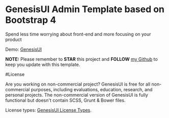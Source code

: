 # GenesisUI Admin Template based on Bootstrap 4

Spend less time worrying about front-end and more focusing on your product

Demo: <a href="http://GenesisUI.com?ref=github">GenesisUI</a>

**NOTE:** Please remember to **STAR** this project and **FOLLOW** [my Github](https://github.com/mrholek) to keep you update with this template.

#License

Are you working on non-commercial project? GenesisUI is free for all non-commercial purposes, including evaluations, education, research, and personal projects. The non-commercial version of GenesisUI is fully functional but doesn't contain SCSS, Grunt & Bower files.

License types: <a href="https://genesisui.com/license.html?ref=github">GenesisUI License Types</a>. 
